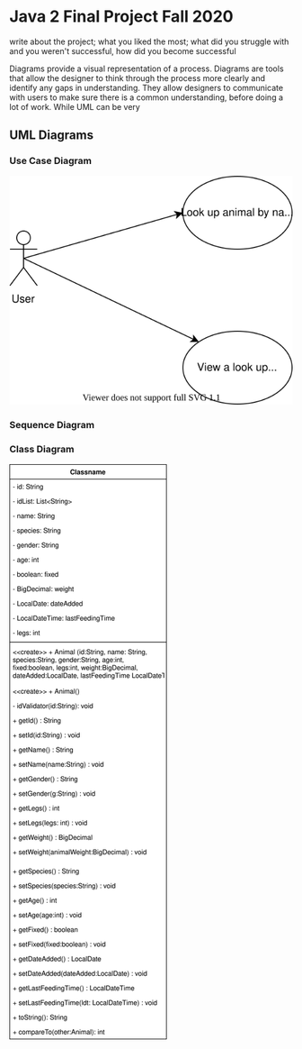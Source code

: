 # Java 2 Final Project Fall 2020

write about the project; what you liked the most;
what did you struggle with and you weren't successful, how did you become successful

Diagrams provide a visual representation of a process.  Diagrams are tools that
allow the designer to think through the process more clearly and identify any gaps
in understanding.  They allow designers to communicate with users to make sure there
is a common understanding, before doing a lot of work.
While UML can be very 

## UML Diagrams

### Use Case Diagram
![Use Case Diagram](UML_Diagrams/Animal_Use_Case_Diagram.svg)


### Sequence Diagram


### Class Diagram
![Class Diagram](UML_Diagrams/Animal_Class_Diagram.svg)

